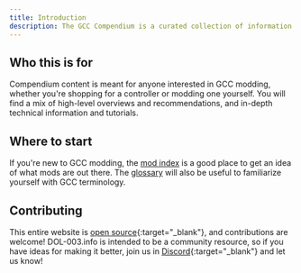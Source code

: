 ```yaml
---
title: Introduction
description: The GCC Compendium is a curated collection of information and links related to GameCube controller (GCC) repair and modding.
---
```


## Who this is for

Compendium content is meant for anyone interested in GCC modding, whether you're shopping for a controller or modding one yourself. You will find a mix of high-level overviews and recommendations, and in-depth technical information and tutorials.

## Where to start

If you're new to GCC modding, the [mod index](/compendium/mods) is a good place to get an idea of what mods are out there. The [glossary](/compendium/glossary) will also be useful to familiarize yourself with GCC terminology.

## Contributing

This entire website is [open source](https://github.com/jmarquis/controllers){:target="\_blank"}, and contributions are welcome! DOL-003.info is intended to be a community resource, so if you have ideas for making it better, join us in [Discord](https://discord.gg/HwtPU7tkCT){:target="\_blank"} and let us know!
